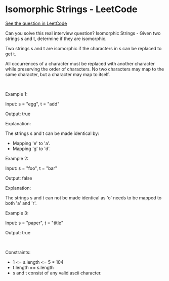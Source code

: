 # Isomorphic Strings - LeetCode
[See the question in LeetCode](https://leetcode.com/problems/isomorphic-strings/?envType=study-plan-v2&envId=top-interview-150)

Can you solve this real interview question? Isomorphic Strings - Given two strings s and t, determine if they are isomorphic.

Two strings s and t are isomorphic if the characters in s can be replaced to get t.

All occurrences of a character must be replaced with another character while preserving the order of characters. No two characters may map to the same character, but a character may map to itself.

 

Example 1:

Input: s = "egg", t = "add"

Output: true

Explanation:

The strings s and t can be made identical by:

 * Mapping 'e' to 'a'.
 * Mapping 'g' to 'd'.

Example 2:

Input: s = "foo", t = "bar"

Output: false

Explanation:

The strings s and t can not be made identical as 'o' needs to be mapped to both 'a' and 'r'.

Example 3:

Input: s = "paper", t = "title"

Output: true

 

Constraints:

 * 1 <= s.length <= 5 * 104
 * t.length == s.length
 * s and t consist of any valid ascii character.
